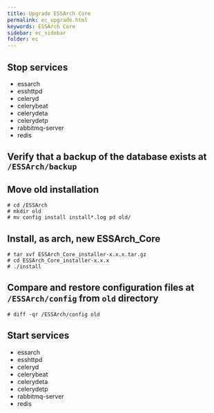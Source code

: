 ```yaml
---
title: Upgrade ESSArch Core
permalink: ec_upgrade.html
keywords: ESSArch Core
sidebar: ec_sidebar
folder: ec
---
```


## Stop services
* essarch
* esshttpd
* celeryd
* celerybeat
* celerydeta
* celerydetp
* rabbitmq-server
* redis

## Verify that a backup of the database exists at `/ESSArch/backup`

## Move old installation

    # cd /ESSArch
    # mkdir old
    # mv config install install*.log pd old/

## Install, as arch, new ESSArch_Core

    # tar xvf ESSArch_Core_installer-x.x.x.tar.gz
    # cd ESSArch_Core_installer-x.x.x
    # ./install

## Compare and restore configuration files at `/ESSArch/config` from `old` directory
    # diff -qr /ESSArch/config old

## Start services

* essarch
* esshttpd
* celeryd
* celerybeat
* celerydeta
* celerydetp
* rabbitmq-server
* redis
